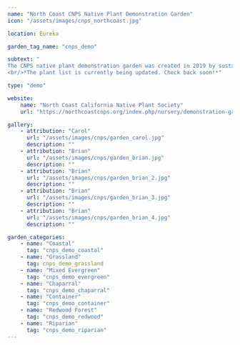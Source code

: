 ```yaml
---
name: "North Coast CNPS Native Plant Demonstration Garden"
icon: "/assets/images/cnps_northcoast.jpg" 

location: Eureka

garden_tag_name: "cnps_demo"

subtext: "
The CNPS native plant demonstration garden was created in 2019 by sustainable landscape designer Christine Kelly, with the help of CNPS nursery and Helping Humboldt volunteers. It occupies a corner of the CNPS nursery and represents 6 ecosystems of Humboldt County. It is a valuable demonstration of what homeowners can accomplish on a small suburban lot. Visitors can view the garden during Volunteer Hours. Walking through the nursery also allows visitors a behind-the-scenes glimpse of this extensive native plant nursery.
<br/>*The plant list is currently being updated. Check back soon!*" 

type: "demo"

website: 
    name: "North Coast California Native Plant Society"
    url: "https://northcoastcnps.org/index.php/nursery/demonstration-garden"

gallery: 
    - attribution: "Carol"
      url: "/assets/images/cnps/garden_carol.jpg"
      description: ""
    - attribution: "Brian"
      url: "/assets/images/cnps/garden_brian.jpg"
      description: ""
    - attribution: "Brian"
      url: "/assets/images/cnps/garden_brian_2.jpg"
      description: ""
    - attribution: "Brian"
      url: "/assets/images/cnps/garden_brian_3.jpg"
      description: ""
    - attribution: "Brian"
      url: "/assets/images/cnps/garden_brian_4.jpg"
      description: ""

garden_categories:
    - name: "Coastal"
      tag: "cnps_demo_coastal"  
    - name: "Grassland"
      tag: cnps_demo_grassland
    - name: "Mixed Evergreen"
      tag: "cnps_demo_evergreen"  
    - name: "Chaparral"
      tag: "cnps_demo_chaparral"  
    - name: "Container"
      tag: "cnps_demo_container"  
    - name: "Redwood Forest"
      tag: "cnps_demo_redwood"  
    - name: "Riparian"
      tag: "cnps_demo_riparian"  
---
```


